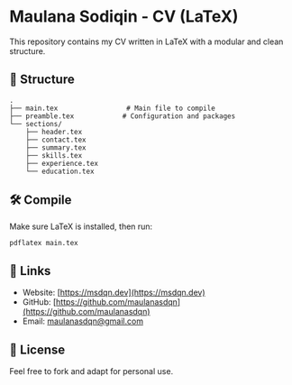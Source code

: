 # Maulana Sodiqin - CV (LaTeX)

This repository contains my CV written in LaTeX with a modular and clean structure.

## 📁 Structure

```
.
├── main.tex                 # Main file to compile
├── preamble.tex            # Configuration and packages
└── sections/
    ├── header.tex
    ├── contact.tex
    ├── summary.tex
    ├── skills.tex
    ├── experience.tex
    └── education.tex
```

## 🛠️ Compile

Make sure LaTeX is installed, then run:

```bash
pdflatex main.tex
```

## 🔗 Links

- Website: [https://msdqn.dev](https://msdqn.dev)
- GitHub: [https://github.com/maulanasdqn](https://github.com/maulanasdqn)
- Email: [maulanasdqn@gmail.com](mailto:maulanasdqn@gmail.com)

## 📄 License

Feel free to fork and adapt for personal use.
